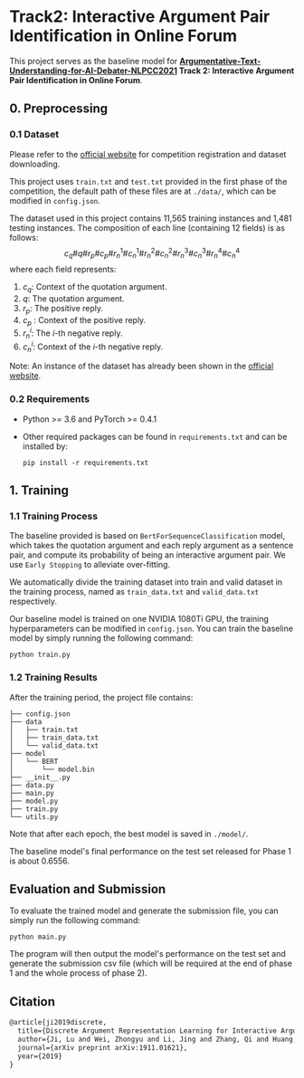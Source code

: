# **Track2: Interactive Argument Pair Identification in Online Forum**

This project serves as the baseline model for **[Argumentative-Text-Understanding-for-AI-Debater-NLPCC2021](https://github.com/AIDebater/Argumentative-Text-Understanding-for-AI-Debater-NLPCC2021) Track 2: Interactive Argument Pair Identification in Online Forum**.

## 0. Preprocessing

### 0.1 Dataset

Please refer to the [official website](http://www.fudan-disc.com/sharedtask/AIDebater21/index.html) for competition registration and dataset downloading.

This project uses `train.txt` and `test.txt` provided in the first phase of the competition, the default path of these files are at `./data/`, which can be modified in `config.json`.

The dataset used in this project contains 11,565 training instances and 1,481 testing instances. The composition of each line (containing 12 fields) is as follows:
$$
c_q\#q \#r_p\#c_p\#r_n^1\#c_n^1\#r_n^2\#c_n^2\#r_n^3\#c_n^3\#r_n^4\#c_n^4
$$
where each field represents:

1. $c_q$: Context of the quotation argument.
2. $q$: The quotation argument.
3. $r_p$: The positive reply.
4. $c_p$ : Context of the positive reply.
5. $r_n^i$: The $i$-th negative reply.
6. $c_n^i$: Context of the $i$-th negative reply.

Note: An instance of the dataset has already been shown in the  [official website](http://www.fudan-disc.com/sharedtask/AIDebater21/index.html).

### 0.2 Requirements

- Python >= 3.6 and PyTorch >= 0.4.1

- Other required packages can be found in `requirements.txt` and can be installed by:

  ```
  pip install -r requirements.txt
  ```

## 1. Training

### 1.1 Training Process

The baseline provided is based on `BertForSequenceClassification` model, which takes the quotation argument and each reply argument as a sentence pair, and compute its probability of being an interactive argument pair. We use `Early Stopping` to alleviate over-fitting.

We automatically divide the training dataset into train and valid dataset in the training process, named as `train_data.txt` and `valid_data.txt` respectively.

Our baseline model is trained on one NVIDIA 1080Ti GPU, the training hyperparameters can be modified in `config.json`. You can train the baseline model by simply running the following command:

```shell
python train.py
```

### 1.2 Training Results

After the training period, the project file contains:

```
├── config.json
├── data
│   ├── train.txt
│   ├── train_data.txt
│   └── valid_data.txt
├── model
│   └── BERT
│       └── model.bin
├── __init__.py
├── data.py
├── main.py
├── model.py
├── train.py
└── utils.py
```

Note that after each epoch, the best model is saved in `./model/`.

The baseline model's final performance on the test set released for Phase 1 is about 0.6556.

## Evaluation and Submission

To evaluate the trained model and generate the submission file, you can simply run the following command:

```
python main.py
```

The program will then output the model's performance on the test set and generate the submission csv file (which will be required at the end of phase 1 and the whole process of phase 2).

## Citation

```markdown
@article{ji2019discrete,
  title={Discrete Argument Representation Learning for Interactive Argument Pair Identification},
  author={Ji, Lu and Wei, Zhongyu and Li, Jing and Zhang, Qi and Huang, Xuanjing},
  journal={arXiv preprint arXiv:1911.01621},
  year={2019}
}
```

